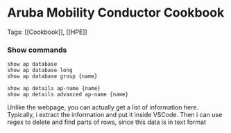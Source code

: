 # Aruba Mobility Conductor Cookbook
Tags: [[Cookbook]], [[HPE]]
### Show commands
```
show ap database
show ap database long
show ap database group {name}

show ap details ap-name {name}
show ap details advanced ap-name {name}
```

Unlike the webpage, you can actually get a list of information here. Typically, i extract the information and put it inside VSCode. Then i can use regex to delete and find parts of rows, since this data is in text format